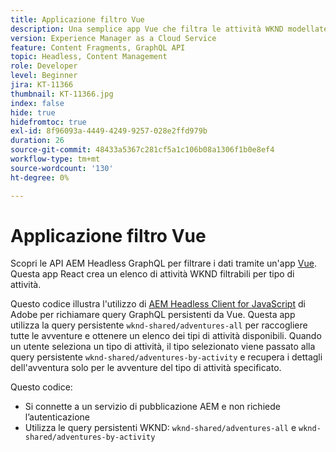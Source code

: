 ```yaml
---
title: Applicazione filtro Vue
description: Una semplice app Vue che filtra le attività WKND modellate utilizzando Frammenti di contenuto.
version: Experience Manager as a Cloud Service
feature: Content Fragments, GraphQL API
topic: Headless, Content Management
role: Developer
level: Beginner
jira: KT-11366
thumbnail: KT-11366.jpg
index: false
hide: true
hidefromtoc: true
exl-id: 8f96093a-4449-4249-9257-028e2ffd979b
duration: 26
source-git-commit: 48433a5367c281cf5a1c106b08a1306f1b0e8ef4
workflow-type: tm+mt
source-wordcount: '130'
ht-degree: 0%

---
```


# Applicazione filtro Vue

Scopri le API AEM Headless GraphQL per filtrare i dati tramite un&#39;app [Vue](https://vuejs.org/). Questa app React crea un elenco di attività WKND filtrabili per tipo di attività.

Questo codice illustra l&#39;utilizzo di [AEM Headless Client for JavaScript](https://github.com/adobe/aem-headless-client-js/blob/main/api-reference.md) di Adobe per richiamare query GraphQL persistenti da Vue. Questa app utilizza la query persistente `wknd-shared/adventures-all` per raccogliere tutte le avventure e ottenere un elenco dei tipi di attività disponibili. Quando un utente seleziona un tipo di attività, il tipo selezionato viene passato alla query persistente `wknd-shared/adventures-by-activity` e recupera i dettagli dell&#39;avventura solo per le avventure del tipo di attività specificato.

Questo codice:

+ Si connette a un servizio di pubblicazione AEM e non richiede l’autenticazione
+ Utilizza le query persistenti WKND: `wknd-shared/adventures-all` e `wknd-shared/adventures-by-activity`
